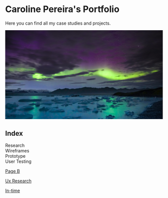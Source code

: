 # Caroline Pereira's Portfolio

Here you can find all my case studies and projects.

![Myimage](/Images/myimage.jpg.jpg)

## Index

Research  
Wireframes  
Prototype  
User Testing

[Page B](./b.md)

[Ux Research](./design)

[In-time](https://github.com/ux-me/intime)
